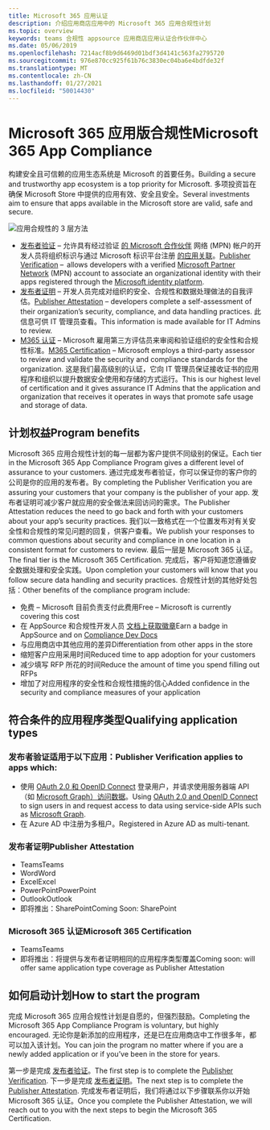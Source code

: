 ```yaml
---
title: Microsoft 365 应用认证
description: 介绍应用商店应用中的 Microsoft 365 应用合规性计划
ms.topic: overview
keywords: teams 合规性 appsource 应用商店应用认证合作伙伴中心
ms.date: 05/06/2019
ms.openlocfilehash: 7214acf8b9d6469d01bdf3d4141c563fa2795720
ms.sourcegitcommit: 976e870cc925f61b76c3830ec04ba6e4bdfde32f
ms.translationtype: MT
ms.contentlocale: zh-CN
ms.lasthandoff: 01/27/2021
ms.locfileid: "50014430"
---
```

# <a name="microsoft-365-app-compliance"></a><span data-ttu-id="2e6c5-104">Microsoft 365 应用版合规性</span><span class="sxs-lookup"><span data-stu-id="2e6c5-104">Microsoft 365 App Compliance</span></span> 

<span data-ttu-id="2e6c5-105">构建安全且可信赖的应用生态系统是 Microsoft 的首要任务。</span><span class="sxs-lookup"><span data-stu-id="2e6c5-105">Building a secure and trustworthy app ecosystem is a top priority for Microsoft.</span></span> <span data-ttu-id="2e6c5-106">多项投资旨在确保 Microsoft Store 中提供的应用有效、安全且安全。</span><span class="sxs-lookup"><span data-stu-id="2e6c5-106">Several investments aim to ensure that apps available in the Microsoft store are valid, safe and secure.</span></span> 

  ![应用合规性的 3 层方法](../../../../assets/images/Three_Tiers.png) 

-   <span data-ttu-id="2e6c5-108">[发布者验证](https://docs.microsoft.com/azure/active-directory/develop/publisher-verification-overview)  – 允许具有经过验证 [的 Microsoft 合作伙伴](https://partner.microsoft.com/membership) 网络 (MPN) 帐户的开发人员将组织标识与通过 Microsoft 标识平台注册 [的应用关联](https://docs.microsoft.com/azure/active-directory/develop/)。</span><span class="sxs-lookup"><span data-stu-id="2e6c5-108">[Publisher Verification](https://docs.microsoft.com/azure/active-directory/develop/publisher-verification-overview)  –  allows developers with a verified [Microsoft Partner Network](https://partner.microsoft.com/membership) (MPN) account to associate an organizational identity with their apps registered through the [Microsoft identity platform](https://docs.microsoft.com/azure/active-directory/develop/).</span></span>
-   <span data-ttu-id="2e6c5-109">[发布者证明](https://docs.microsoft.com/microsoft-365-app-certification/docs/enterprise-app-attestation-guide) – 开发人员完成对组织的安全、合规性和数据处理做法的自我评估。</span><span class="sxs-lookup"><span data-stu-id="2e6c5-109">[Publisher Attestation](https://docs.microsoft.com/microsoft-365-app-certification/docs/enterprise-app-attestation-guide) – developers complete a self-assessment of their organization’s security, compliance, and data handling practices.</span></span> <span data-ttu-id="2e6c5-110">此信息可供 IT 管理员查看。</span><span class="sxs-lookup"><span data-stu-id="2e6c5-110">This information is made available for IT Admins to review.</span></span> 
-   <span data-ttu-id="2e6c5-111">[M365 认证](https://docs.microsoft.com/microsoft-365-app-certification/docs/enterprise-app-certification-guide) – Microsoft 雇用第三方评估员来审阅和验证组织的安全性和合规性标准。</span><span class="sxs-lookup"><span data-stu-id="2e6c5-111">[M365 Certification](https://docs.microsoft.com/microsoft-365-app-certification/docs/enterprise-app-certification-guide) – Microsoft employs a third-party assessor to review and validate the security and compliance standards for the organization.</span></span> <span data-ttu-id="2e6c5-112">这是我们最高级别的认证，它向 IT 管理员保证接收证书的应用程序和组织以提升数据安全使用和存储的方式运行。</span><span class="sxs-lookup"><span data-stu-id="2e6c5-112">This is our highest level of certification and it gives assurance IT Admins that the application and organization that receives it operates in ways that promote safe usage and storage of data.</span></span>


## <a name="program-benefits"></a><span data-ttu-id="2e6c5-113">计划权益</span><span class="sxs-lookup"><span data-stu-id="2e6c5-113">Program benefits</span></span>

<span data-ttu-id="2e6c5-114">Microsoft 365 应用合规性计划的每一层都为客户提供不同级别的保证。</span><span class="sxs-lookup"><span data-stu-id="2e6c5-114">Each tier in the Microsoft 365 App Compliance Program gives a different level of assurance to your customers.</span></span> <span data-ttu-id="2e6c5-115">通过完成发布者验证，你可以保证你的客户你的公司是你的应用的发布者。</span><span class="sxs-lookup"><span data-stu-id="2e6c5-115">By completing the Publisher Verification you are assuring your customers that your company is the publisher of your app.</span></span> <span data-ttu-id="2e6c5-116">发布者证明可减少客户就应用的安全做法来回访问的需求。</span><span class="sxs-lookup"><span data-stu-id="2e6c5-116">The Publisher Attestation reduces the need to go back and forth with your customers about your app’s security practices.</span></span> <span data-ttu-id="2e6c5-117">我们以一致格式在一个位置发布对有关安全性和合规性的常见问题的回复，供客户查看。</span><span class="sxs-lookup"><span data-stu-id="2e6c5-117">We publish your responses to common questions about security and compliance in one location in a consistent format for customers to review.</span></span> <span data-ttu-id="2e6c5-118">最后一层是 Microsoft 365 认证。</span><span class="sxs-lookup"><span data-stu-id="2e6c5-118">The final tier is the Microsoft 365 Certification.</span></span> <span data-ttu-id="2e6c5-119">完成后，客户将知道您遵循安全数据处理和安全实践。</span><span class="sxs-lookup"><span data-stu-id="2e6c5-119">Upon completion your customers will know that you follow secure data handling and security practices.</span></span> <span data-ttu-id="2e6c5-120">合规性计划的其他好处包括：</span><span class="sxs-lookup"><span data-stu-id="2e6c5-120">Other benefits of the compliance program include:</span></span>
-   <span data-ttu-id="2e6c5-121">免费 – Microsoft 目前负责支付此费用</span><span class="sxs-lookup"><span data-stu-id="2e6c5-121">Free – Microsoft is currently covering this cost</span></span>
-   <span data-ttu-id="2e6c5-122">在 AppSource 和合规性开发人员 [文档上获取徽章](https://docs.microsoft.com/microsoft-365-app-certification/teams/teams-apps)</span><span class="sxs-lookup"><span data-stu-id="2e6c5-122">Earn a badge in AppSource and on [Compliance Dev Docs](https://docs.microsoft.com/microsoft-365-app-certification/teams/teams-apps)</span></span>
-   <span data-ttu-id="2e6c5-123">与应用商店中其他应用的差异</span><span class="sxs-lookup"><span data-stu-id="2e6c5-123">Differentiation from other apps in the store</span></span>
-   <span data-ttu-id="2e6c5-124">缩短客户应用采用时间</span><span class="sxs-lookup"><span data-stu-id="2e6c5-124">Reduced time to app adoption for your customers</span></span>
-   <span data-ttu-id="2e6c5-125">减少填写 RFP 所花的时间</span><span class="sxs-lookup"><span data-stu-id="2e6c5-125">Reduce the amount of time you spend filling out RFPs</span></span>
-   <span data-ttu-id="2e6c5-126">增加了对应用程序的安全性和合规性措施的信心</span><span class="sxs-lookup"><span data-stu-id="2e6c5-126">Added confidence in the security and compliance measures of your application</span></span>

## <a name="qualifying-application-types"></a><span data-ttu-id="2e6c5-127">符合条件的应用程序类型</span><span class="sxs-lookup"><span data-stu-id="2e6c5-127">Qualifying application types</span></span> 
### <a name="publisher-verification-applies-to-apps-which"></a><span data-ttu-id="2e6c5-128">发布者验证适用于以下应用：</span><span class="sxs-lookup"><span data-stu-id="2e6c5-128">Publisher Verification applies to apps which:</span></span> 
- <span data-ttu-id="2e6c5-129">使用 [OAuth 2.0 和 OpenID Connect](https://docs.microsoft.com/azure/active-directory/develop/active-directory-v2-protocols) 登录用户，并请求使用服务器端 API（如 [Microsoft Graph）访问数据](https://developer.microsoft.com/graph/)。</span><span class="sxs-lookup"><span data-stu-id="2e6c5-129">Using [OAuth 2.0 and OpenID Connect](https://docs.microsoft.com/azure/active-directory/develop/active-directory-v2-protocols) to sign users in and request access to data using service-side APIs such as [Microsoft Graph](https://developer.microsoft.com/graph/).</span></span> 
- <span data-ttu-id="2e6c5-130">在 Azure AD 中注册为多租户。</span><span class="sxs-lookup"><span data-stu-id="2e6c5-130">Registered in Azure AD as multi-tenant.</span></span> 

### <a name="publisher-attestation"></a><span data-ttu-id="2e6c5-131">发布者证明</span><span class="sxs-lookup"><span data-stu-id="2e6c5-131">Publisher Attestation</span></span>
-   <span data-ttu-id="2e6c5-132">Teams</span><span class="sxs-lookup"><span data-stu-id="2e6c5-132">Teams</span></span>
-   <span data-ttu-id="2e6c5-133">Word</span><span class="sxs-lookup"><span data-stu-id="2e6c5-133">Word</span></span>
-   <span data-ttu-id="2e6c5-134">Excel</span><span class="sxs-lookup"><span data-stu-id="2e6c5-134">Excel</span></span>
-   <span data-ttu-id="2e6c5-135">PowerPoint</span><span class="sxs-lookup"><span data-stu-id="2e6c5-135">PowerPoint</span></span>
-   <span data-ttu-id="2e6c5-136">Outlook</span><span class="sxs-lookup"><span data-stu-id="2e6c5-136">Outlook</span></span>
- <span data-ttu-id="2e6c5-137">即将推出：SharePoint</span><span class="sxs-lookup"><span data-stu-id="2e6c5-137">Coming Soon: SharePoint</span></span>

### <a name="microsoft-365-certification"></a><span data-ttu-id="2e6c5-138">Microsoft 365 认证</span><span class="sxs-lookup"><span data-stu-id="2e6c5-138">Microsoft 365 Certification</span></span>
-   <span data-ttu-id="2e6c5-139">Teams</span><span class="sxs-lookup"><span data-stu-id="2e6c5-139">Teams</span></span>
-   <span data-ttu-id="2e6c5-140">即将推出：将提供与发布者证明相同的应用程序类型覆盖</span><span class="sxs-lookup"><span data-stu-id="2e6c5-140">Coming soon: will offer same application type coverage as Publisher Attestation</span></span>

## <a name="how-to-start-the-program"></a><span data-ttu-id="2e6c5-141">如何启动计划</span><span class="sxs-lookup"><span data-stu-id="2e6c5-141">How to start the program</span></span>

<span data-ttu-id="2e6c5-142">完成 Microsoft 365 应用合规性计划是自愿的，但强烈鼓励。</span><span class="sxs-lookup"><span data-stu-id="2e6c5-142">Completing the Microsoft 365 App Compliance Program is voluntary, but highly encouraged.</span></span> <span data-ttu-id="2e6c5-143">无论你是新添加的应用程序，还是已在应用商店中工作很多年，都可以加入该计划。</span><span class="sxs-lookup"><span data-stu-id="2e6c5-143">You can join the program no matter where if you are a newly added application or if you’ve been in the store for years.</span></span> 

<span data-ttu-id="2e6c5-144">第一步是完成 [发布者验证](https://docs.microsoft.com/azure/active-directory/develop/publisher-verification-overview)。</span><span class="sxs-lookup"><span data-stu-id="2e6c5-144">The first step is to complete the [Publisher Verification](https://docs.microsoft.com/azure/active-directory/develop/publisher-verification-overview).</span></span> <span data-ttu-id="2e6c5-145">下一步是完成 [发布者证明](https://docs.microsoft.com/microsoft-365-app-certification/docs/attestation)。</span><span class="sxs-lookup"><span data-stu-id="2e6c5-145">The next step is to complete the [Publisher Attestation](https://docs.microsoft.com/microsoft-365-app-certification/docs/attestation).</span></span> <span data-ttu-id="2e6c5-146">完成发布者证明后，我们将通过以下步骤联系你以开始 Microsoft 365 认证。</span><span class="sxs-lookup"><span data-stu-id="2e6c5-146">Once you complete the Publisher Attestation, we will reach out to you with the next steps to begin the Microsoft 365 Certification.</span></span>

